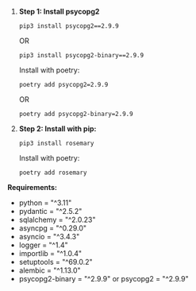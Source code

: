1. **Step 1: Install psycopg2**

    `pip3 install psycopg2==2.9.9`
    
    OR
    
    `pip3 install psycopg2-binary==2.9.9`

    Install with poetry:

    `poetry add psycopg2=2.9.9`
    
    OR

    `poetry add psycopg2-binary=2.9.9`

2. **Step 2: Install with pip:**

    `pip3 install rosemary`
    
    Install with poetry:
    
    `poetry add rosemary`

**Requirements:**
* python = "^3.11"
* pydantic = "^2.5.2"
* sqlalchemy = "^2.0.23"
* asyncpg = "^0.29.0"
* asyncio = "^3.4.3"
* logger = "^1.4"
* importlib = "^1.0.4"
* setuptools = "^69.0.2"
* alembic = "^1.13.0"
* psycopg2-binary = "^2.9.9" or psycopg2 = "^2.9.9"
